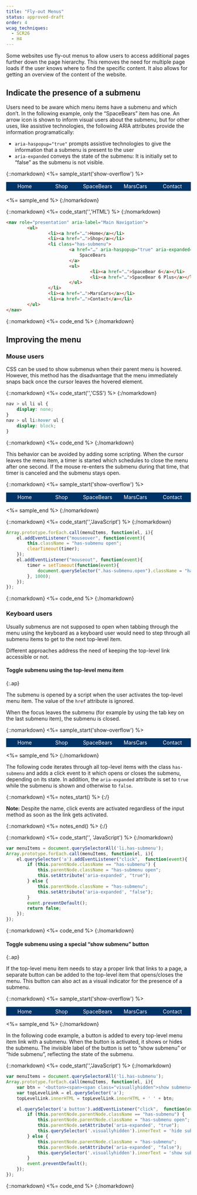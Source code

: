 ```yaml
---
title: "Fly-out Menus"
status: approved-draft
order: 4
wcag_techniques:
  - SCR26
  - H4
---
```


Some websites use fly-out menus to allow users to access additional pages further down the page hierarchy. This removes the need for multiple page loads if the user knows where to find the specific content. It also allows for getting an overview of the content of the website.

## Indicate the presence of a submenu

Users need to be aware which menu items have a submenu and which don’t. In the following example, only the “SpaceBears” item has one. An arrow icon is shown to inform visual users about the submenu, but for other uses, like assistive technologies, the following ARIA attributes provide the information programatically:

* `aria-haspopup="true"` prompts assistive technologies to give the information that a submenu is present to the user
* `aria-expanded` conveys the state of the submenu: It is initially set to “false” as the submenu is not visible.

{::nomarkdown}
<%= sample_start('show-overflow') %>

<nav role="presentation" aria-label="Main Navigation" id="flyoutnav">
		<ul>
				<li><a href="#flyoutnav">Home</a></li>
				<li><a href="#flyoutnav">Shop</a></li>
				<li class="has-submenu">
						<a href="#flyoutnav" aria-haspopup="true" aria-expanded="false">SpaceBears</a>
						<ul>
								<li><a href="#flyoutnav">SpaceBear 6</a></li>
								<li><a href="#flyoutnav">SpaceBear 6 Plus</a></li>
						</ul>
				</li>
				<li><a href="#flyoutnav">MarsCars</a></li>
				<li><a href="#flyoutnav">Contact</a></li>
		</ul>
</nav>

<style>
.show-overflow {
		overflow: visible !important;
}

.show-overflow .box-content {
		overflow: visible !important;
}
	#flyoutnav {
			display:table;
			width:100%;
	}
	#flyoutnav > ul {
			margin: 0;
			padding: 0;
			display: table-row;
			background-color: #036;
			color: #fff;
	}
	#flyoutnav > ul > li {
			display:table-cell;
			width: 20%;
			text-align: center;
			position:relative;
	}
	#flyoutnav a,
	#flyoutnav .current {
			display: block;
			padding: .25em;
			border-bottom: .25em solid #E8E8E8;
	}
	#flyoutnav a {
			color: #fff;
			text-decoration: none;
	}
	#flyoutnav a:hover,
	#flyoutnav a:focus {
			background-color: #fff;
			color: #036;
			border-color: #036;
			text-decoration: underline;
	}
	#flyoutnav .current {
			background-color: #bbb;
			color: #000;
			border-color: #444;
	}

	#flyoutnav > ul > li > ul {
		display: none;
		position:absolute;
		left:0;
		right:0;
		top:100%;
		padding:0;
		margin:0;
		background-color: #036;
	}

#flyoutnav > ul > li:hover > ul {
		display:block;
	}

	#flyoutnav > ul > li > ul a{
		border-bottom-width: 1px;
	}

	.has-submenu > a:after {
		margin-left: 5px;
		line-height: 14px;
		content: url(../../img/ex-dropdown-inactive.png);
	}
	.has-submenu:hover > a:hover:after,
	.has-submenu > a:focus:after {
		content: url(../../img/ex-dropdown-active.png);
	}
</style>

<%= sample_end %>
{:/nomarkdown}

{::nomarkdown}
<%= code_start('','HTML') %>
{:/nomarkdown}

~~~ html
<nav role="presentation" aria-label="Main Navigation">
		<ul>
				<li><a href="…">Home</a></li>
				<li><a href="…">Shop</a></li>
				<li class="has-submenu">
						<a href="…" aria-haspopup="true" aria-expanded="false">
							SpaceBears
						</a>
						<ul>
								<li><a href="…">SpaceBear 6</a></li>
								<li><a href="…">SpaceBear 6 Plus</a></li>
						</ul>
				</li>
				<li><a href="…">MarsCars</a></li>
				<li><a href="…">Contact</a></li>
		</ul>
</nav>
~~~

{::nomarkdown}
<%= code_end %>
{:/nomarkdown}

## Improving the menu

### Mouse users

CSS can be used to show submenus when their parent menu is hovered. However, this method has the disadvantage that the menu immediately snaps back once the cursor leaves the hovered element.

{::nomarkdown}
<%= code_start('','CSS') %>
{:/nomarkdown}

~~~ css
nav > ul li ul {
	display: none;
}
nav > ul li:hover ul {
	display: block;
}
~~~

{::nomarkdown}
<%= code_end %>
{:/nomarkdown}

This behavior can be avoided by adding some scripting. When the cursor leaves the menu item, a timer is started which schedules to close the menu after one second. If the mouse re-enters the submenu during that time, that timer is canceled and the submenu stays open.

{::nomarkdown}
<%= sample_start('show-overflow') %>

<nav role="presentation" aria-label="Main Navigation" id="flyoutnavmousefixed">
		<ul>
				<li><a href="#flyoutnavmousefixed">Home</a></li>
				<li><a href="#flyoutnavmousefixed">Shop</a></li>
				<li class="has-submenu">
						<a href="#flyoutnavmousefixed" aria-haspopup="true" aria-expanded="false">SpaceBears</a>
						<ul>
								<li><a href="#flyoutnavmousefixed">SpaceBear 6</a></li>
								<li><a href="#flyoutnavmousefixed">SpaceBear 6 Plus</a></li>
						</ul>
				</li>
				<li><a href="#flyoutnavmousefixed">MarsCars</a></li>
				<li><a href="#flyoutnavmousefixed">Contact</a></li>
		</ul>
</nav>

<style>
.show-overflow {
		overflow: visible !important;
}

.show-overflow .box-content {
		overflow: visible !important;
}
	#flyoutnavmousefixed {
			display:table;
			width:100%;
	}
	#flyoutnavmousefixed > ul {
			margin: 0;
			padding: 0;
			display: table-row;
			background-color: #036;
			color: #fff;
	}
	#flyoutnavmousefixed > ul > li {
			display:table-cell;
			width: 20%;
			text-align: center;
			position:relative;
	}
	#flyoutnavmousefixed a,
	#flyoutnavmousefixed .current {
			display: block;
			padding: .25em;
			border-color: #E8E8E8;
	}
	#flyoutnavmousefixed a {
			color: #fff;
			text-decoration: none;
			border: 1px solid #036;
	}
	#flyoutnavmousefixed a:hover,
	#flyoutnavmousefixed a:focus {
			background-color: #fff;
			color: #036;
			text-decoration: underline;
	}
	#flyoutnavmousefixed .current {
			background-color: #bbb;
			color: #000;
			border-color: #444;
	}

	#flyoutnavmousefixed > ul > li > ul {
		display: none;
		position:absolute;
		left:0;
		right:0;
		top:100%;
		padding:0;
		margin:0;
		background-color: #036;
	}

#flyoutnavmousefixed > ul > li.open > ul {
		display:block;
	}

	#flyoutnavmousefixed > ul > li > ul a{
		border-bottom-width: 1px;
	}
</style>

<script>
var menuItems1 = document.querySelectorAll('#flyoutnavmousefixed li.has-submenu');
var timer1;

Array.prototype.forEach.call(menuItems1, function(el, i){
		el.addEventListener("mouseover", function(event){
				this.className = "has-submenu open";
				clearTimeout(timer1);
		});
		el.addEventListener("mouseout", function(event){
				timer1 = setTimeout(function(event){
						document.querySelector("#flyoutnavmousefixed .has-submenu.open").className = "has-submenu";
				}, 1000);
		});
});
</script>

<%= sample_end %>
{:/nomarkdown}

{::nomarkdown}
<%= code_start('','JavaScript') %>
{:/nomarkdown}

~~~ js
Array.prototype.forEach.call(menuItems, function(el, i){
	el.addEventListener("mouseover", function(event){
		this.className = "has-submenu open";
		clearTimeout(timer);
	});
	el.addEventListener("mouseout", function(event){
		timer = setTimeout(function(event){
			document.querySelector(".has-submenu.open").className = "has-submenu";
		}, 1000);
	});
});
~~~

{::nomarkdown}
<%= code_end %>
{:/nomarkdown}

### Keyboard users

Usually submenus are not supposed to open when tabbing through the menu using the keyboard as a keyboard user would need to step through all submenu items to get to the next top-level item.

Different approaches address the need of keeping the top-level link accessible or not.

#### Toggle submenu using the top-level menu item
{:.ap}

The submenu is opened by a script when the user activates the top-level menu item. The value of the `href` attribute is ignored.

When the focus leaves the submenu (for example by using the tab key on the last submenu item), the submenu is closed.

{::nomarkdown}
<%= sample_start('show-overflow') %>

<nav role="presentation" aria-label="Main Navigation" id="flyoutnavkbfixed">
		<ul>
				<li><a href="#flyoutnavkbfixed">Home</a></li>
				<li><a href="#flyoutnavkbfixed">Shop</a></li>
				<li class="has-submenu">
						<a href="#flyoutnavkbfixed">SpaceBears</a>
						<ul>
								<li><a href="#flyoutnavkbfixed">SpaceBear 6</a></li>
								<li><a href="#flyoutnavkbfixed">SpaceBear 6 Plus</a></li>
						</ul>
				</li>
				<li><a href="#flyoutnavkbfixed">MarsCars</a></li>
				<li><a href="#flyoutnavkbfixed">Contact</a></li>
		</ul>
</nav>

<style>
.show-overflow {
		overflow: visible !important;
}

.show-overflow .box-content {
		overflow: visible !important;
}
	#flyoutnavkbfixed {
			display:table;
			width:100%;
	}
	#flyoutnavkbfixed > ul {
			margin: 0;
			padding: 0;
			display: table-row;
			background-color: #036;
			color: #fff;
	}
	#flyoutnavkbfixed > ul > li {
			display:table-cell;
			width: 20%;
			text-align: center;
			position:relative;
	}
	#flyoutnavkbfixed a,
	#flyoutnavkbfixed .current {
			display: block;
			padding: .25em;
			border-color: #E8E8E8;
	}
	#flyoutnavkbfixed a {
			color: #fff;
			text-decoration: none;
	}
	#flyoutnavkbfixed a:hover,
		#flyoutnavkbfixed a:focus {
			background-color: #fff;
			color: #036;
			border: 1px solid #036;
			text-decoration: underline;
	}
	#flyoutnavkbfixed .current {
			background-color: #bbb;
			color: #000;
			border-color: #444;
	}

	#flyoutnavkbfixed > ul > li > ul {
		display: none;
		position:absolute;
		left:0;
		right:0;
		top:100%;
		padding:0;
		margin:0;
		background-color: #036;
	}

#flyoutnavkbfixed > ul > li.open > ul {
		display:block;
	}

	#flyoutnavkbfixed > ul > li > ul a{
		border-bottom-width: 1px;
	}
</style>

<script>
/* focusin/out event polyfill (firefox) */
!function(){
	var w = window,
	d = w.document;

	if( w.onfocusin === undefined ){
		d.addEventListener('focus' ,addPolyfill ,true);
		d.addEventListener('blur' ,addPolyfill ,true);
		d.addEventListener('focusin' ,removePolyfill ,true);
		d.addEventListener('focusout' ,removePolyfill ,true);
	}
	function addPolyfill(e){
		var type = e.type === 'focus' ? 'focusin' : 'focusout';
		var event = new CustomEvent(type, { bubbles:true, cancelable:false });
		event.c1Generated = true;
		e.target.dispatchEvent( event );
	}
	function removePolyfill(e){
if(!e.c1Generated){ // focus after focusin, so chrome will the first time trigger tow times focusin
	d.removeEventListener('focus' ,addPolyfill ,true);
	d.removeEventListener('blur' ,addPolyfill ,true);
	d.removeEventListener('focusin' ,removePolyfill ,true);
	d.removeEventListener('focusout' ,removePolyfill ,true);
}
setTimeout(function(){
	d.removeEventListener('focusin' ,removePolyfill ,true);
	d.removeEventListener('focusout' ,removePolyfill ,true);
});
}
}();

function hasClass(el, className) {
	if (el.classList) {
		return el.classList.contains(className);
	} else {
		return new RegExp('(^| )' + className + '( |$)', 'gi').test(el.className);
	}
}

var menuItems1 = document.querySelectorAll('#flyoutnavkbfixed li.has-submenu');
var timer1, timer2;

Array.prototype.forEach.call(menuItems1, function(el, i){
		el.addEventListener("mouseover", function(event){
				this.className = "has-submenu open";
				clearTimeout(timer1);
		});
		el.addEventListener("mouseout", function(event){
				timer1 = setTimeout(function(event){
						document.querySelector("#flyoutnavkbfixed .has-submenu.open").className = "has-submenu";
				}, 1000);
		});
		el.querySelector('a').addEventListener("click",  function(event){
			if (this.parentNode.className == "has-submenu") {
				this.parentNode.className = "has-submenu open";
				this.setAttribute('aria-expanded', "true");
			} else {
				this.parentNode.className = "has-submenu";
				this.setAttribute('aria-expanded', "false");
			}
			event.preventDefault();
		});
		var links = el.querySelectorAll('a');
		Array.prototype.forEach.call(links, function(el, i){
			el.addEventListener("focus", function() {
				if (timer2) {
					clearTimeout(timer2);
					timer2 = null;
				}
			});
			el.addEventListener("blur", function(event) {
				timer2 = setTimeout(function () {
					var opennav = document.querySelector("#flyoutnavkbfixed .has-submenu.open")
					if (opennav) {
						opennav.className = "has-submenu";
					}
				}, 10);
			});
		});
});
</script>

<%= sample_end %>
{:/nomarkdown}

The following code iterates through all top-level items with the class `has-submenu` and adds a click event to it which opens or closes the submenu, depending on its state. In addition, the `aria-expanded` attribute is set to `true` while the submenu is shown and otherwise to `false`.

{::nomarkdown}
<%= notes_start() %>
{:/}

**Note:** Despite the name, click events are activated regardless of the input method as soon as the link gets activated. 

{::nomarkdown}
<%= notes_end() %>
{:/}

{::nomarkdown}
<%= code_start('', 'JavaScript') %>
{:/nomarkdown}

~~~js
var menuItems = document.querySelectorAll('li.has-submenu');
Array.prototype.forEach.call(menuItems, function(el, i){
	el.querySelector('a').addEventListener("click",  function(event){
		if (this.parentNode.className == "has-submenu") {
			this.parentNode.className = "has-submenu open";
			this.setAttribute('aria-expanded', "true");
		} else {
			this.parentNode.className = "has-submenu";
			this.setAttribute('aria-expanded', "false");
		}
		event.preventDefault();
		return false;
	});
});
~~~

{::nomarkdown}
<%= code_end %>
{:/nomarkdown}

#### Toggle submenu using a special “show submenu” button
{:.ap}

If the top-level menu item needs to stay a proper link that links to a page, a separate button can be added to the top-level item that opens/closes the menu. This button can also act as a visual indicator for the presence of a submenu.

{::nomarkdown}
<%= sample_start('show-overflow') %>

<nav role="presentation" aria-label="Main Navigation" id="flyoutnavkbbtn">
	<ul>
		<li><a href="#flyoutnavkbbtn">Home</a></li>
		<li><a href="#flyoutnavkbbtn">Shop</a></li>
		<li class="has-submenu">
			<a href="#flyoutnavkbbtn">SpaceBears</a>
			<ul>
				<li><a href="#flyoutnavkbbtn">SpaceBear 6</a></li>
				<li><a href="#flyoutnavkbbtn">SpaceBear 6 Plus</a></li>
			</ul>
		</li>
		<li><a href="#flyoutnavkbbtn">MarsCars</a></li>
		<li><a href="#flyoutnavkbbtn">Contact</a></li>
	</ul>
</nav>

<style>
.show-overflow {
		overflow: visible !important;
}

.show-overflow .box-content {
		overflow: visible !important;
}
	#flyoutnavkbbtn {
			display:table;
			width:100%;
	}
	#flyoutnavkbbtn > ul {
			margin: 0;
			padding: 0;
			display: table-row;
			background-color: #036;
			color: #fff;
	}
	#flyoutnavkbbtn > ul > li {
			display:table-cell;
			width: 20%;
			text-align: center;
			position:relative;
	}
	#flyoutnavkbbtn a,
	#flyoutnavkbbtn .current {
			display: block;
			padding: .25em;
			border-color: #E8E8E8;
	}
	#flyoutnavkbbtn a {
			color: #fff;
			text-decoration: none;
	}
	#flyoutnavkbbtn a:hover,
		#flyoutnavkbbtn a:focus {
			background-color: #fff;
			color: #036;
			border: 1px solid #036;
			text-decoration: underline;
	}
	#flyoutnavkbbtn .current {
			background-color: #bbb;
			color: #000;
			border-color: #444;
	}

	#flyoutnavkbbtn > ul > li > ul {
		display: none;
		position:absolute;
		left:0;
		right:0;
		top:100%;
		padding:0;
		margin:0;
		background-color: #036;
	}

#flyoutnavkbbtn > ul > li.open > ul {
		display:block;
	}

	#flyoutnavkbbtn > ul > li > ul a{
		border-bottom-width: 1px;
	}


	#flyoutnavkbbtn .has-submenu > a:after {
		margin-left: 5px;
		line-height: 14px;
		content: '';
	}
	#flyoutnavkbbtn .has-submenu:hover > a:hover:after,
	#flyoutnavkbbtn .has-submenu > a:focus:after {
		content: '';
	}

	#flyoutnavkbbtn .has-submenu button {
		background-color: transparent;
		border: none;
		padding:0;
		line-height: 1;
		padding: 3px;
	}

	 #flyoutnavkbbtn .has-submenu button > span {
		display:inline-block;
		width: .8em;
		height: .8em;
		background: url(../../img/ex-dropdown-inactive.png) center no-repeat;
	}

	#flyoutnavkbbtn .has-submenu button:hover > span,
	#flyoutnavkbbtn .has-submenu button:focus > span {
		background: url(../../img/ex-dropdown-active.png) #fff;
	}

	#flyoutnavkbbtn .has-submenu:hover  button,
	#flyoutnavkbbtn .has-submenu a:focus button {
		background-color: #036;
	}
	#flyoutnavkbbtn .has-submenu button:focus {
		background: #FFF;
	}
</style>

<script>
/* focusin/out event polyfill (firefox) */
!function(){
	var w = window,
	d = w.document;

	if( w.onfocusin === undefined ){
		d.addEventListener('focus' ,addPolyfill ,true);
		d.addEventListener('blur' ,addPolyfill ,true);
		d.addEventListener('focusin' ,removePolyfill ,true);
		d.addEventListener('focusout' ,removePolyfill ,true);
	}
	function addPolyfill(e){
		var type = e.type === 'focus' ? 'focusin' : 'focusout';
		var event = new CustomEvent(type, { bubbles:true, cancelable:false });
		event.c1Generated = true;
		e.target.dispatchEvent( event );
	}
	function removePolyfill(e){
if(!e.c1Generated){ // focus after focusin, so chrome will the first time trigger tow times focusin
	d.removeEventListener('focus' ,addPolyfill ,true);
	d.removeEventListener('blur' ,addPolyfill ,true);
	d.removeEventListener('focusin' ,removePolyfill ,true);
	d.removeEventListener('focusout' ,removePolyfill ,true);
}
setTimeout(function(){
	d.removeEventListener('focusin' ,removePolyfill ,true);
	d.removeEventListener('focusout' ,removePolyfill ,true);
});
}
}();

function hasClass(el, className) {
	if (el.classList) {
		return el.classList.contains(className);
	} else {
		return new RegExp('(^| )' + className + '( |$)', 'gi').test(el.className);
	}
}

var menuItems1 = document.querySelectorAll('#flyoutnavkbbtn li.has-submenu');
var timer1, timer2;

var parseHTML = function(str) {
	var tmp = document.implementation.createHTMLDocument();
	tmp.body.innerHTML = str;
	return tmp.body.children;
};

Array.prototype.forEach.call(menuItems1, function(el, i){
		var btn = '<button><span><span class="visuallyhidden">show submenu</span></span></button>';
		var activatingA = el.querySelector('a')
		activatingA.innerHTML = activatingA.innerHTML + ' ' + btn;
		el.addEventListener("mouseover", function(event){
				this.className = "has-submenu open";
				clearTimeout(timer1);
		});
		el.addEventListener("mouseout", function(event){
				timer1 = setTimeout(function(event){
						document.querySelector("#flyoutnavkbbtn .has-submenu.open").className = "has-submenu";
				}, 1000);
		});
		el.querySelector('a button').addEventListener("click",  function(event){
			if (this.parentNode.parentNode.className == "has-submenu") {
				this.parentNode.parentNode.className = "has-submenu open";
				this.parentNode.setAttribute('aria-expanded', "true");
			} else {
				this.parentNode.parentNode.className = "has-submenu";
				this.parentNode.setAttribute('aria-expanded', "false");
			}
			event.preventDefault();
		});
		var links = el.querySelectorAll('a');
		Array.prototype.forEach.call(links, function(el, i){
			el.addEventListener("focus", function() {
				if (timer2) {
					clearTimeout(timer2);
					timer2 = null;
				}
			});
			el.addEventListener("blur", function(event) {
				timer2 = setTimeout(function () {
					var opennav = document.querySelector("#flyoutnavkbbtn .has-submenu.open")
					if (opennav) {
						opennav.className = "has-submenu";
					}
				}, 10);
			});
		});
});
</script>

<%= sample_end %>
{:/nomarkdown}

In the following code example, a button is added to every top-level menu item link with a submenu. When the button is activated, it shows or hides the submenu. The invisible label of the button is set to “show submenu” or “hide submenu”, reflecting the state of the submenu.

{::nomarkdown}
<%= code_start('','JavaScript') %>
{:/nomarkdown}

~~~js
var menuItems = document.querySelectorAll('li.has-submenu');
Array.prototype.forEach.call(menuItems, function(el, i){
	var btn = '<button><span><span class="visuallyhidden">show submenu</span></span></button>';
	var topLevelLink = el.querySelector('a');
	topLevelLink.innerHTML = topLevelLink.innerHTML + ' ' + btn;

	el.querySelector('a button').addEventListener("click",  function(event){
		if (this.parentNode.parentNode.className == "has-submenu") {
			this.parentNode.parentNode.className = "has-submenu open";
			this.parentNode.setAttribute('aria-expanded', "true");
			this.querySelector('.visuallyhidden').innerText = 'hide submenu';
		} else {
			this.parentNode.parentNode.className = "has-submenu";
			this.parentNode.setAttribute('aria-expanded', "false");
			this.querySelector('.visuallyhidden').innerText = 'show submenu';
		}
		event.preventDefault();
	});
});
~~~

{::nomarkdown}
<%= code_end %>
{:/nomarkdown}
